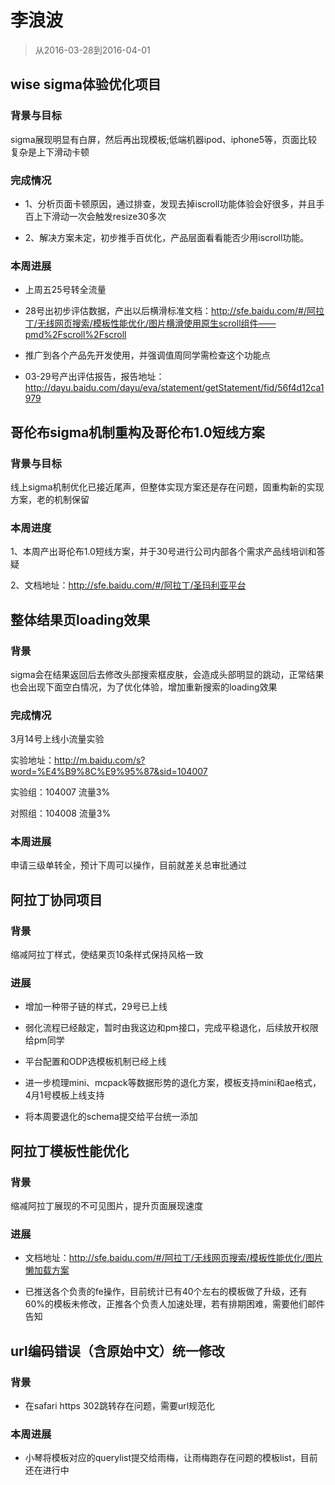 # 李浪波

> 从2016-03-28到2016-04-01

## wise sigma体验优化项目

### 背景与目标

sigma展现明显有白屏，然后再出现模板;低端机器ipod、iphone5等，页面比较复杂是上下滑动卡顿

### 完成情况

* 1、分析页面卡顿原因，通过排查，发现去掉iscroll功能体验会好很多，并且手百上下滑动一次会触发resize30多次

* 2、解决方案未定，初步推手百优化，产品层面看看能否少用iscroll功能。

### 本周进展

* 上周五25号转全流量

* 28号出初步评估数据，产出以后横滑标准文档：http://sfe.baidu.com/#/阿拉丁/无线网页搜索/模板性能优化/图片横滑使用原生scroll组件——pmd%2Fscroll%2Fscroll

* 推广到各个产品先开发使用，并强调值周同学需检查这个功能点

* 03-29号产出评估报告，报告地址：http://dayu.baidu.com/dayu/eva/statement/getStatement/fid/56f4d12ca1979


## 哥伦布sigma机制重构及哥伦布1.0短线方案

### 背景与目标

线上sigma机制优化已接近尾声，但整体实现方案还是存在问题，固重构新的实现方案，老的机制保留

### 本周进度

1、本周产出哥伦布1.0短线方案，并于30号进行公司内部各个需求产品线培训和答疑

2、文档地址：http://sfe.baidu.com/#/阿拉丁/圣玛利亚平台




## 整体结果页loading效果

### 背景

sigma会在结果返回后去修改头部搜索框皮肤，会造成头部明显的跳动，正常结果也会出现下面空白情况，为了优化体验，增加重新搜索的loading效果

### 完成情况

3月14号上线小流量实验

实验地址：http://m.baidu.com/s?word=%E4%B9%8C%E9%95%87&sid=104007

实验组：104007 流量3%

对照组：104008 流量3%

### 本周进展

申请三级单转全，预计下周可以操作，目前就差关总审批通过

## 阿拉丁协同项目

### 背景

缩减阿拉丁样式，使结果页10条样式保持风格一致

### 进展

* 增加一种带子链的样式，29号已上线

* 弱化流程已经敲定，暂时由我这边和pm接口，完成平稳退化，后续放开权限给pm同学

* 平台配置和ODP选模板机制已经上线

* 进一步梳理mini、mcpack等数据形势的退化方案，模板支持mini和ae格式，4月1号模板上线支持

* 将本周要退化的schema提交给平台统一添加

## 阿拉丁模板性能优化

### 背景

缩减阿拉丁展现的不可见图片，提升页面展现速度

### 进展

* 文档地址：http://sfe.baidu.com/#/阿拉丁/无线网页搜索/模板性能优化/图片懒加载方案

* 已推送各个负责的fe操作，目前统计已有40个左右的模板做了升级，还有60%的模板未修改，正推各个负责人加速处理，若有排期困难，需要他们邮件告知

## url编码错误（含原始中文）统一修改

### 背景

* 在safari https 302跳转存在问题，需要url规范化

### 本周进展

* 小琴将模板对应的querylist提交给雨梅，让雨梅跑存在问题的模板list，目前还在进行中
